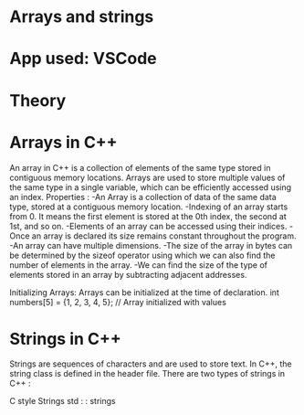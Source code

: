 # Arrays and strings
# App used: VSCode
# Theory
# Arrays in C++
An array in C++ is a collection of elements of the same type stored in contiguous memory locations. Arrays are used to store multiple values of the same type in a single variable, which can be efficiently accessed using an index. 
Properties : -An Array is a collection of data of the same data type, stored at a contiguous memory location. -Indexing of an array starts from 0. It means the first element is stored at the 0th index, the second at 1st, and so on. -Elements of an array can be accessed using their indices. -Once an array is declared its size remains constant throughout the program. -An array can have multiple dimensions. -The size of the array in bytes can be determined by the sizeof operator using which we can also find the number of elements in the array. -We can find the size of the type of elements stored in an array by subtracting adjacent addresses.

Initializing Arrays: Arrays can be initialized at the time of declaration. int numbers[5] = {1, 2, 3, 4, 5}; // Array initialized with values

# Strings in C++
Strings are sequences of characters and are used to store text. In C++, the string class is defined in the <string> header file. There are two types of strings in C++ :

C style Strings
std : : strings
